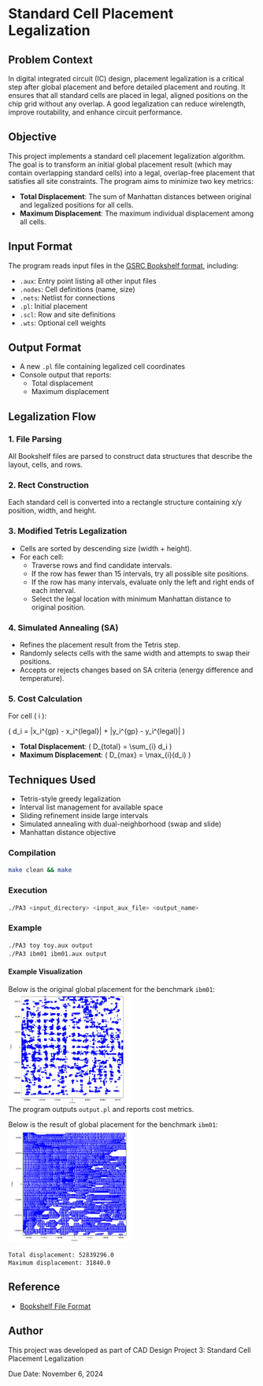 # Standard Cell Placement Legalization


## Problem Context

In digital integrated circuit (IC) design, placement legalization is a critical step after global placement and before detailed placement and routing. It ensures that all standard cells are placed in legal, aligned positions on the chip grid without any overlap. A good legalization can reduce wirelength, improve routability, and enhance circuit performance.  

## Objective

This project implements a standard cell placement legalization algorithm. The goal is to transform an initial global placement result (which may contain overlapping standard cells) into a legal, overlap-free placement that satisfies all site constraints. The program aims to minimize two key metrics:

- **Total Displacement**: The sum of Manhattan distances between original and legalized positions for all cells.
- **Maximum Displacement**: The maximum individual displacement among all cells.


## Input Format

The program reads input files in the [GSRC Bookshelf format](http://vlsicad.eecs.umich.edu/BK/ISPD06bench/BookshelfFormat.txt), including:

- `.aux`: Entry point listing all other input files
- `.nodes`: Cell definitions (name, size)
- `.nets`: Netlist for connections
- `.pl`: Initial placement
- `.scl`: Row and site definitions
- `.wts`: Optional cell weights

## Output Format

- A new `.pl` file containing legalized cell coordinates
- Console output that reports:
  - Total displacement
  - Maximum displacement

## Legalization Flow

### 1. File Parsing
All Bookshelf files are parsed to construct data structures that describe the layout, cells, and rows.

### 2. Rect Construction
Each standard cell is converted into a rectangle structure containing x/y position, width, and height.

### 3. Modified Tetris Legalization
- Cells are sorted by descending size (width + height).
- For each cell:
  - Traverse rows and find candidate intervals.
  - If the row has fewer than 15 intervals, try all possible site positions.
  - If the row has many intervals, evaluate only the left and right ends of each interval.
  - Select the legal location with minimum Manhattan distance to original position.

### 4. Simulated Annealing (SA)
- Refines the placement result from the Tetris step.
- Randomly selects cells with the same width and attempts to swap their positions.
- Accepts or rejects changes based on SA criteria (energy difference and temperature).

### 5. Cost Calculation
For cell \( i \):

\( d_i = |x_i^{gp} - x_i^{legal}| + |y_i^{gp} - y_i^{legal}| \)

- **Total Displacement**: \( D_{total} = \sum_{i} d_i \)
- **Maximum Displacement**: \( D_{max} = \max_{i}(d_i) \)

## Techniques Used

- Tetris-style greedy legalization
- Interval list management for available space
- Sliding refinement inside large intervals
- Simulated annealing with dual-neighborhood (swap and slide)
- Manhattan distance objective

### Compilation

```bash
make clean && make
```
### Execution

```bash
./PA3 <input_directory> <input_aux_file> <output_name>
```

### Example

```bash
./PA3 toy toy.aux output
./PA3 ibm01 ibm01.aux output
```
#### Example Visualization

Below is the original global placement for the benchmark `ibm01`:
<img src="./pic/ibm01_ori.png" alt="Original Placement - ibm01" width="50%"/><br/>
The program outputs `output.pl` and reports cost metrics.

Below is the result of global placement for the benchmark `ibm01`:
<img src="./pic/ibm01_result.png" alt="Legalized Result - ibm01" width="50%"/><br/>  
```text
Total displacement: 52839296.0  
Maximum displacement: 31840.0  
```

## Reference

- [Bookshelf File Format](http://vlsicad.eecs.umich.edu/BK/ISPD06bench/BookshelfFormat.txt)

## Author

This project was developed as part of CAD Design Project 3: Standard Cell Placement Legalization

Due Date: November 6, 2024